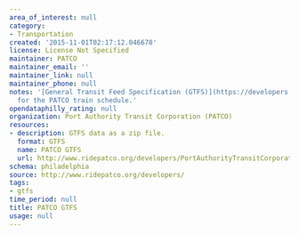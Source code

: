 ```yaml
---
area_of_interest: null
category: 
- Transportation
created: '2015-11-01T02:17:12.046678'
license: License Not Specified
maintainer: PATCO
maintainer_email: ''
maintainer_link: null
maintainer_phone: null
notes: '[General Transit Feed Specification (GTFS)](https://developers.google.com/transit/gtfs/)
  for the PATCO train schedule.'
opendataphilly_rating: null
organization: Port Authority Transit Corporation (PATCO)
resources:
- description: GTFS data as a zip file.
  format: GTFS
  name: PATCO GTFS
  url: http://www.ridepatco.org/developers/PortAuthorityTransitCorporation.zip
schema: philadelphia
source: http://www.ridepatco.org/developers/
tags:
- gtfs
time_period: null
title: PATCO GTFS
usage: null
---
```

